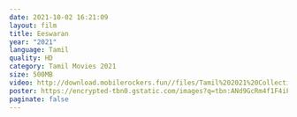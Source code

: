 ```yaml
---
date: 2021-10-02 16:21:09
layout: film
title: Eeswaran
year: "2021"
language: Tamil
quality: HD
category: Tamil Movies 2021
size: 500MB
video: http://download.mobilerockers.fun//files/Tamil%202021%20Collection/Eeswaran%20(2021)/Eeswaran%20(2021)%20Full%20Movies/Eeswaran%20(2021)%20HDRip/Eeswaran%20(2021)%20HDRip%20Single%20Part.mp4
poster: https://encrypted-tbn0.gstatic.com/images?q=tbn:ANd9GcRm4f1F4iF1HjkUFcNN4AxAelzy5Powyu3evw&usqp=CAU
paginate: false
---
```


